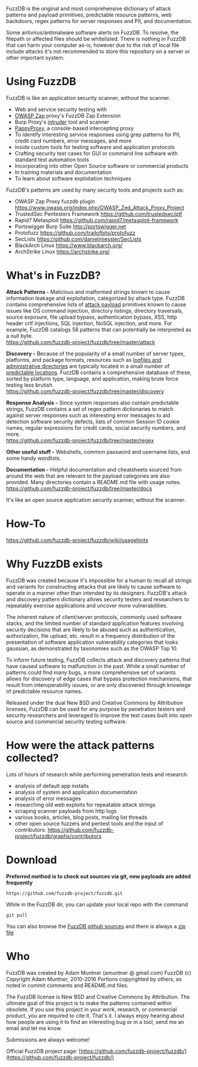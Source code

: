 FuzzDB is the original and most comprehensive dictionary of attack patterns and payload primitives, predictable resource patterns,  web backdoors, regex patterns for server responses and PII, and documentation. 

Some antivirus/antimalware software alerts on FuzzDB. To resolve, the filepath or affected files should be whitelisted. There is nothing in FuzzDB that can harm your computer as-is, however due to the risk of local file include attacks it's not recommended to store this repository on a server or other important system.  

# Using FuzzDB #
FuzzDB is like an application security scanner, without the scanner.
  * Web and service security testing with 
   * [OWASP Zap](https://www.owasp.org/index.php/OWASP_Zed_Attack_Proxy_Project) proxy's FuzzDB Zap Extension 
   * Burp Proxy's [intruder](http://portswigger.net/intruder/) tool and scanner
   * [PappyProxy](http://www.pappyproxy.com/), a console-based intercepting proxy
  * To identify interesting service responses using grep patterns for PII, credit card numbers, error messages, and more
  * Inside custom tools for testing software and application protocols
  * Crafting security test cases for GUI or command line software with standard test automation tools
  * Incorporating into other Open Source software or commercial products
  * In training materials and documentation
  * To learn about software exploitation techniques

FuzzDB's patterns are used by many security tools and projects such as:
  * OWASP Zap Proxy fuzzdb plugin https://www.owasp.org/index.php/OWASP_Zed_Attack_Proxy_Project
  * TrustedSec Pentesters Framework https://github.com/trustedsec/ptf
  * Rapid7 Metasploit https://github.com/rapid7/metasploit-framework
  * Portswigger Burp Suite http://portswigger.net
  * Protofuzz https://github.com/trailofbits/protofuzz
  * SecLists https://github.com/danielmiessler/SecLists
  * BlackArch Linux https://www.blackarch.org/
  * ArchStrike Linux https://archstrike.org/
 
# What's in FuzzDB? #
**Attack Patterns -**
Malicious and malformed strings known to cause information leakage and exploitation, categorized by attack type.
FuzzDB contains comprehensive lists of [attack payload](https://github.com/fuzzdb-project/fuzzdb/tree/master/attack) primitives known to cause issues like OS command injection, directory listings, directory traversals, source exposure, file upload bypass, authentication bypass, XSS, http header crlf injections, SQL injection, NoSQL injection, and more. For example, FuzzDB catalogs 56 patterns that can potentially be interpreted as a null byte.<br>
https://github.com/fuzzdb-project/fuzzdb/tree/master/attack

**Discovery -**
Because of the popularity of a small number of server types, platforms, and package formats, resources such as [logfiles and administrative directories](http://www.owasp.org/index.php/Forced_browsing) are typically located in a small number of [predictable locations](https://github.com/fuzzdb-project/fuzzdb/tree/master/discovery/predictable-filepaths).
FuzzDB contains a comprehensive database of these, sorted by platform type, language, and application, making brute force testing less brutish.<br>
https://github.com/fuzzdb-project/fuzzdb/tree/master/discovery

**Response Analysis -**
Since system responses also contain predictable strings, FuzzDB contains a set of regex pattern dictionaries to match against server responses such as interesting error messages to aid detection software security defects, lists of common Session ID cookie names, regular expressions for credit cards, social security numbers, and more.<br>
https://github.com/fuzzdb-project/fuzzdb/tree/master/regex

**Other useful stuff -**
Webshells, common password and username lists, and some handy wordlists.

**Documentation -**
Helpful documentation and cheatsheets sourced from around the web that are relevant to the payload categories are also provided. Many directories contain a README.md file with usage notes.<br>
https://github.com/fuzzdb-project/fuzzdb/tree/master/docs

It's like an open source application security scanner, without the scanner.

# How-To #
https://github.com/fuzzdb-project/fuzzdb/wiki/usagehints

# Why FuzzDB exists #
FuzzDB was created because it's impossible for a human to recall all strings and variants for constructing attacks that are likely to cause software to operate in a manner other than intended by its designers. FuzzDB's attack and discovery pattern dictionary allows security testers and researchers to repeatably exercise applications and uncover more vulnerabilities.

The inherent nature of client/server protocols, commonly used software stacks, and the limited number of standard application features involving security decisions that are likely to be abused such as authentication, authorization, file upload, etc. result in a frequency distribution of the presentation of software application vulnerability categories that looks gaussian, as demonstrated by taxonomies such as the OWASP Top 10.

To inform future testing, FuzzDB collects attack and discovery patterns that have caused software to malfunction in the past. While a small number of patterns could find many bugs, a more comprehensive set of variants allows for discovery of edge cases that bypass protection mechanisms, that result from interoperability issues, or are only discovered through knowlege of predictable resource names.  

Released under the dual New BSD and Creative Commons by Attribution licenses, FuzzDB can be used for any purpose by penetration testers and security researchers and leveraged to improve the test cases built into open source and commercial security testing software.

# How were the attack patterns collected? #
Lots of hours of research while performing penetration tests and research:
  * analysis of default app installs
  * analysis of system and application documentation
  * analysis of error messages
  * researching old web exploits for repeatable attack strings
  * scraping scanner payloads from  http logs
  * various books, articles, blog posts, mailing list threads
  * other open source fuzzers and pentest tools
and the input of contributors: https://github.com/fuzzdb-project/fuzzdb/graphs/contributors

# Download #
**Preferred method is to check out sources via git, new payloads are added frequently**
```
https://github.com/fuzzdb-project/fuzzdb.git
```
While in the FuzzDB dir, you can update your local repo with the command
```
git pull
```
You can also browse the [FuzzDB github sources](https://github.com/fuzzdb-project/fuzzdb/) and there is always a [zip file](https://github.com/fuzzdb-project/fuzzdb/archive/master.zip)

# Who #
FuzzDB was created by Adam Muntner (amuntner @ gmail.com)
FuzzDB (c) Copyright Adam Muntner, 2010-2016
Portions copyrighted by others, as noted in commit comments and README.md files. 

The FuzzDB license is New BSD and Creative Commons by Attribution. The ultimate goal of this project is to make the patterns contained within obsolete. If you use this project in your work, research, or commercial product, you are required to cite it. That's it. I always enjoy hearing about how people are using it to find an interesting bug or in a tool, send me an email and let me know. 

Submissions are always welcome!

Official FuzzDB project page: [https://github.com/fuzzdb-project/fuzzdb/](https://github.com/fuzzdb-project/fuzzdb/)
